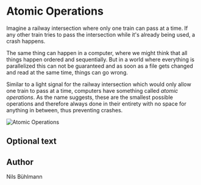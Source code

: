 <!-- BEGIN TITLE -->
# Atomic Operations
<!-- END TITLE -->

<!-- BEGIN BODY -->
Imagine a railway intersection where only one train can pass at a time. If any other train tries to pass the intersection while it's already being used, a crash happens.

The same thing can happen in a computer, where we might think that all things happen ordered and sequentially. But in a world where everything is parallelized this can not be guaranteed and as soon as a file gets changed and read at the same time, things can go wrong.

Similar to a light signal for the railway intersection which would only allow one train to pass at a time, computers have something called *atomic operations*. As the name suggests, these are the smallest possible operations and therefore always done in their entirety with no space for anything in between, thus preventing crashes.
<!-- END BODY -->

![Atomic Operations](../images/image-024-atomic-operations.jpeg)


## Optional text
<!-- BEGIN OPTIONAL -->
<!-- END OPTIONAL -->



## Author
<!-- BEGIN AUTHOR -->
Nils Bühlmann
<!-- END AUTHOR -->